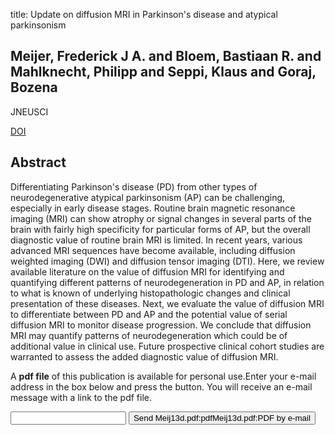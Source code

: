 title: Update on diffusion MRI in Parkinson's disease and atypical parkinsonism

## Meijer, Frederick J A. and Bloem, Bastiaan R. and Mahlknecht, Philipp and Seppi, Klaus and Goraj, Bozena
JNEUSCI

<a href="https://doi.org/10.1016/j.jns.2013.06.032">DOI</a>

## Abstract
Differentiating Parkinson's disease (PD) from other types of neurodegenerative atypical parkinsonism (AP) can be challenging, especially in early disease stages. Routine brain magnetic resonance imaging (MRI) can show atrophy or signal changes in several parts of the brain with fairly high specificity for particular forms of AP, but the overall diagnostic value of routine brain MRI is limited. In recent years, various advanced MRI sequences have become available, including diffusion weighted imaging (DWI) and diffusion tensor imaging (DTI). Here, we review available literature on the value of diffusion MRI for identifying and quantifying different patterns of neurodegeneration in PD and AP, in relation to what is known of underlying histopathologic changes and clinical presentation of these diseases. Next, we evaluate the value of diffusion MRI to differentiate between PD and AP and the potential value of serial diffusion MRI to monitor disease progression. We conclude that diffusion MRI may quantify patterns of neurodegeneration which could be of additional value in clinical use. Future prospective clinical cohort studies are warranted to assess the added diagnostic value of diffusion MRI.

A <b>pdf file</b> of this publication is available for personal use.Enter your e-mail address in the box below and press the button. You will receive an e-mail message with a link to the pdf file.
<form action="sender.php">  <input type="text" name="email">  <input type="submit" value="Send Meij13d.pdf:pdfMeij13d.pdf:PDF by e-mail"></form>
